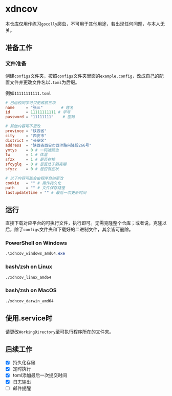 # xdncov
本仓库仅用作练习`gocolly`爬虫，不可用于其他用途，若出现任何问题，与本人无关。

## 准备工作

### 文件准备

创建`configs`文件夹，按照`configs`文件夹里面的`example.config`，改成自己的配置文件并更改文件名以`.toml`为后缀。

例如`11111111111.toml`

```toml
# 已返校同学可只更改前三项
name     = "张三"        # 姓名
id       = 11111111111 # 学号
password = "11111111"    # 密码

# 其他内容可不更改
province = "陕西省"
city     = "西安市"
district = "长安区"
address  = "陕西省西安市西沣路兴隆段266号"
ymtys    = 0 # 一码通颜色
tw       = 1 # 体温
sfzx     = 1 # 是否在校
sfcyglq  = 0 # 是否处于隔离期
sfyzz    = 0 # 是否有症状

# 以下内容可能会由程序自动更改
cookie   = "" # 用作持久化
path     = "" # 文件保存路径
lastupdatetime = "" # 最后一次更新时间
```

## 运行

直接下载对应平台的可执行文件，执行即可。无需克隆整个仓库；或者说，克隆以后，除了`configs`文件夹和下载好的二进制文件，其余皆可删除。

### PowerShell on Windows

```powershell
.\xdncov_windows_amd64.exe
```

### bash/zsh on Linux

```bash
./xdncov_linux_amd64
```

### bash/zsh on MacOS

```bash
./xdncov_darwin_amd64
```

## 使用.service时

请更改`WorkingDirectory`至可执行程序所在的文件夹。

## 后续工作

- [x] 持久化存储
- [x] 定时执行
- [x] toml添加最后一次提交时间
- [x] 日志输出
- [ ] 邮件提醒